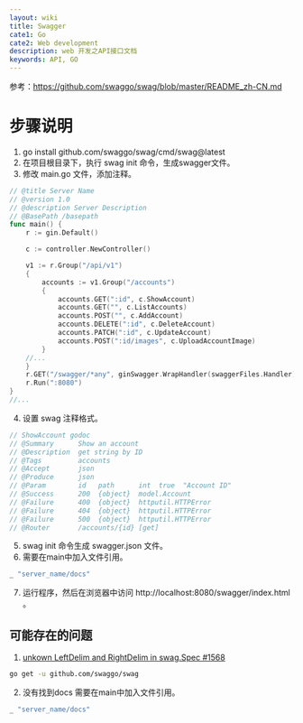 ```yaml
---
layout: wiki
title: Swagger 
cate1: Go
cate2: Web development
description: web 开发之API接口文档
keywords: API, GO
---
```


参考：https://github.com/swaggo/swag/blob/master/README_zh-CN.md

# 步骤说明
1. go install github.com/swaggo/swag/cmd/swag@latest
2. 在项目根目录下，执行 swag init 命令，生成swagger文件。
3. 修改 main.go 文件，添加注释。
```go
// @title Server Name
// @version 1.0
// @description Server Description
// @BasePath /basepath
func main() {
    r := gin.Default()

    c := controller.NewController()

    v1 := r.Group("/api/v1")
    {
        accounts := v1.Group("/accounts")
        {
            accounts.GET(":id", c.ShowAccount)
            accounts.GET("", c.ListAccounts)
            accounts.POST("", c.AddAccount)
            accounts.DELETE(":id", c.DeleteAccount)
            accounts.PATCH(":id", c.UpdateAccount)
            accounts.POST(":id/images", c.UploadAccountImage)
        }
    //...
    }
    r.GET("/swagger/*any", ginSwagger.WrapHandler(swaggerFiles.Handler))
    r.Run(":8080")
}
//...
```

4. 设置 swag 注释格式。
```go
// ShowAccount godoc
// @Summary      Show an account
// @Description  get string by ID
// @Tags         accounts
// @Accept       json
// @Produce      json
// @Param        id   path      int  true  "Account ID"
// @Success      200  {object}  model.Account
// @Failure      400  {object}  httputil.HTTPError
// @Failure      404  {object}  httputil.HTTPError
// @Failure      500  {object}  httputil.HTTPError
// @Router       /accounts/{id} [get]
```

5. swag init 命令生成 swagger.json 文件。
6. 需要在main中加入文件引用。
```go
_ "server_name/docs"
```
7. 运行程序，然后在浏览器中访问 http://localhost:8080/swagger/index.html 。


## 可能存在的问题
1. [unkown LeftDelim and RightDelim in swag.Spec #1568](https://github.com/swaggo/swag/issues/1568)
```bash
go get -u github.com/swaggo/swag  
```

2. 没有找到docs
需要在main中加入文件引用。
```go
_ "server_name/docs"
```